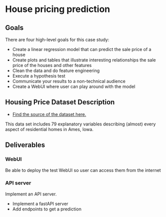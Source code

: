 # House pricing prediction

## Goals

There are four high-level goals for this case study:

- Create a linear regression model that can predict the sale price of a house
- Create plots and tables that illustrate interesting relationships the sale price of the houses and other features
- Clean the data and do feature engineering
- Execute a hypothesis test
- Communicate your results to a non-technical audience
- Create a WebUI where user can play around with the model

## Housing Price Dataset Description

- [Find the source of the dataset here.](https://www.kaggle.com/competitions/house-prices-advanced-regression-techniques/overview)

This data set includes 79 explanatory variables describing (almost) every aspect of residential homes in Ames, Iowa.

## Deliverables

### WebUI

Be able to deploy the test WebUI so user can access them from the internet

### API server

Implement an API server.

- Implement a fastAPI server
- Add endpoints to get a prediction
